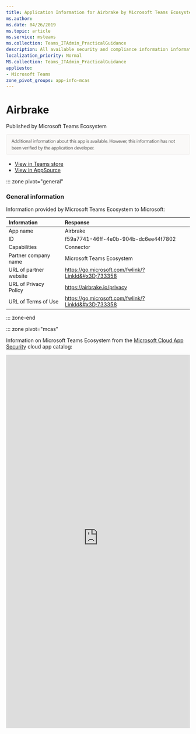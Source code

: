 ```yaml
---
title: Application Information for Airbrake by Microsoft Teams Ecosystem
ms.author: 
ms.date: 04/26/2019
ms.topic: article
ms.service: msteams
ms.collection: Teams_ITAdmin_PracticalGuidance
description: All available security and compliance information information for Airbrake, its data handling policies, its Microsoft Cloud App Security app catalog information, and security/compliance information in the CSA STAR registry.
localization_priority: Normal
MS.collection: Teams_ITAdmin_PracticalGuidance
appliesto:
- Microsoft Teams
zone_pivot_groups: app-info-mcas
---
```

# Airbrake

Published by Microsoft Teams Ecosystem

<img alt="Non-attested image" src="./images/unattested.png" width="650"/>

* <a href="https://teams.microsoft.com/l/app/f59a7741-46ff-4e0b-904b-dc6ee44f7802" target="_blank">View in Teams store</a>
* <a href="https://appsource.microsoft.com/en-us/product/office/WA104381562" target="_blank">View in AppSource</a>

::: zone pivot="general"

### General information

Information provided by Microsoft Teams Ecosystem to Microsoft:

| **Information** | **Response** |
|:----------------|:-------------|
| App name | Airbrake |
| ID | f59a7741-46ff-4e0b-904b-dc6ee44f7802 |
| Capabilities | Connector |
| Partner company name | Microsoft Teams Ecosystem |
| URL of partner website | <https://go.microsoft.com/fwlink/?LinkId&#x3D;733358> |
| URL of Privacy Policy | <https://airbrake.io/privacy> |
| URL of Terms of Use | <https://go.microsoft.com/fwlink/?LinkId&#x3D;733358> |

::: zone-end


::: zone pivot="mcas"

Information on Microsoft Teams Ecosystem from the [Microsoft Cloud App Security](https://www.microsoft.com/en-us/enterprise-mobility-security/cloud-app-security) cloud app catalog:

<iframe height='1020' title='Microsoft Cloud App Security Information' src='https://3ca685143b5b46b4b0e5266dadf2e97c.codepen.website/#/dashboard/20430' frameborder='no'  style='width: 100%;'>

<a href="https://3ca685143b5b46b4b0e5266dadf2e97c.codepen.website/#/dashboard/20430" target="_blank">View in a new tab</a>

::: zone-end

